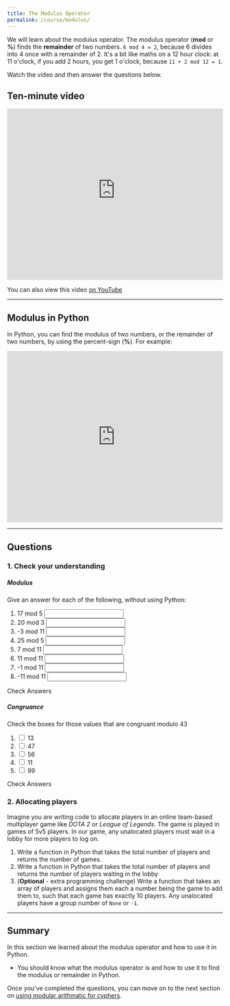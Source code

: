 ```yaml
---
title: The Modulus Operator
permalink: /course/modulus/
---
```


We will learn about the modulus operator. The modulus operator (**mod** or **%**) finds the **remainder** of two numbers. `6 mod 4 = 2`, because 6 divides into 4 once with a remainder of 2. It's a bit like maths on a 12 hour clock: at 11 o'clock, if you add 2 hours, you get 1 o'clock, because `11 + 2 mod 12 = 1`.

Watch the video and then answer the questions below.

## Ten-minute video

<iframe width="100%" height="400px" src="https://www.youtube-nocookie.com/embed/UJnzrbJR1yk" frameborder="0" allow="accelerometer; autoplay; encrypted-media; gyroscope; picture-in-picture" allowfullscreen></iframe>

You can also view this video [on YouTube](https://youtu.be/UJnzrbJR1yk)

---

## Modulus in Python

In Python, you can find the modulus of two numbers, or the remainder of two numbers, by using the percent-sign (**%**). For example:

<iframe height="400px" width="100%" src="https://repl.it/@davidgundry/MathsForCSModularArithmaticModulusDemo?lite=true" scrolling="no" frameborder="no" allowtransparency="true" allowfullscreen="true" sandbox="allow-forms allow-pointer-lock allow-popups allow-same-origin allow-scripts allow-modals"></iframe>

---

## Questions

### 1. Check your understanding

##### Modulus

Give an answer for each of the following, without using Python:

1. <label for ="q11">17 mod 5</label> <input type="text" id="q11" data-answer="2"/> <span id="q11c" style="display:inline-block"></span>
2. <label for ="q12">20 mod 3</label> <input type="text" id="q12" data-answer="2"/> <span id="q12c" style="display:inline-block"></span>
3. <label for ="q13">-3 mod 11</label> <input type="text" id="q13" data-answer="8"/> <span id="q13c" style="display:inline-block"></span>
4. <label for ="q14">25 mod 5</label> <input type="text" id="q14" data-answer="0"/> <span id="q14c" style="display:inline-block"></span>
5. <label for ="q15">7 mod 11</label> <input type="text" id="q15" data-answer="7"/> <span id="q15c" style="display:inline-block"></span>
6. <label for ="q16">11 mod 11</label> <input type="text" id="q16" data-answer="0"/> <span id="q16c" style="display:inline-block"></span>
7. <label for ="q17">-1 mod 11</label> <input type="text" id="q17" data-answer="1"/> <span id="q17c" style="display:inline-block"></span>
8. <label for ="q18">-11 mod 11</label> <input type="text" id="q18" data-answer="0"/> <span id="q18c" style="display:inline-block"></span>

<a class="btn btn-primary" type="submit" onClick="checkAnswers('q1')">Check Answers</a>
<script src="/assets/check.js"></script>


##### Congruance

Check the boxes for those values that are congruant modulo 43

1. <input type="checkbox" id="q21" data-answer="true" /> <label for ="q21">13</label> <span id="q21c" style="display:inline-block"></span>
2. <input type="checkbox" id="q21" data-answer="false" /> <label for ="q21">47</label> <span id="q21c" style="display:inline-block"></span>
3. <input type="checkbox" id="q21" data-answer="true" /> <label for ="q21">56</label> <span id="q21c" style="display:inline-block"></span>
4. <input type="checkbox" id="q21" data-answer="false" /> <label for ="q21">11</label> <span id="q21c" style="display:inline-block"></span>
5. <input type="checkbox" id="q21" data-answer="true" /> <label for ="q21">99</label> <span id="q21c" style="display:inline-block"></span>

<a class="btn btn-primary" type="submit" onClick="checkAnswers('q2')">Check Answers</a>

### 2. Allocating players

Imagine you are writing code to allocate players in an online team-based multiplayer game like _DOTA 2_ or _League of Legends_. The game is played in games of 5v5 players. In our game, any unalocated players must wait in a lobby for more players to log on.

1. Write a function in Python that takes the total number of players and returns the number of games.
2. Write a function in Python that takes the total number of players and returns the number of players waiting in the lobby
3. (**Optional** - extra programming challenge) Write a function that takes an array of players and assigns them each a number being the game to add them to, such that each game has exactly 10 players. Any unalocated players have a group number of `None` or `-1`.

---

## Summary

In this section we learned about the modulus operator and how to use it in Python. 

* You should know what the modulus operator is and how to use it to find the modulus or remainder in Python.

Once you've completed the questions, you can move on to the next section on [using modular arithmatic for cyphers](../cyphers).